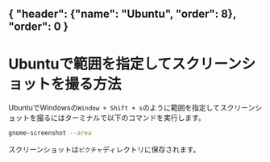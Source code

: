 { "header": {"name": "Ubuntu", "order": 8}, "order": 0 }
---
# Ubuntuで範囲を指定してスクリーンショットを撮る方法

UbuntuでWindowsの`Window + Shift + s`のように範囲を指定してスクリーンショットを撮るにはターミナルで以下のコマンドを実行します。

```sh
gnome-screenshot --area
```

スクリーンショットは`ピクチャ`ディレクトリに保存されます。